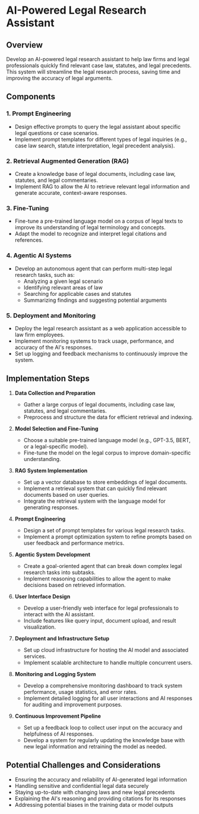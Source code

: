 # AI-Powered Legal Research Assistant

## Overview
Develop an AI-powered legal research assistant to help law firms and legal professionals quickly find relevant case law, statutes, and legal precedents. This system will streamline the legal research process, saving time and improving the accuracy of legal arguments.

## Components

### 1. Prompt Engineering
- Design effective prompts to query the legal assistant about specific legal questions or case scenarios.
- Implement prompt templates for different types of legal inquiries (e.g., case law search, statute interpretation, legal precedent analysis).

### 2. Retrieval Augmented Generation (RAG)
- Create a knowledge base of legal documents, including case law, statutes, and legal commentaries.
- Implement RAG to allow the AI to retrieve relevant legal information and generate accurate, context-aware responses.

### 3. Fine-Tuning
- Fine-tune a pre-trained language model on a corpus of legal texts to improve its understanding of legal terminology and concepts.
- Adapt the model to recognize and interpret legal citations and references.

### 4. Agentic AI Systems
- Develop an autonomous agent that can perform multi-step legal research tasks, such as:
  - Analyzing a given legal scenario
  - Identifying relevant areas of law
  - Searching for applicable cases and statutes
  - Summarizing findings and suggesting potential arguments

### 5. Deployment and Monitoring
- Deploy the legal research assistant as a web application accessible to law firm employees.
- Implement monitoring systems to track usage, performance, and accuracy of the AI's responses.
- Set up logging and feedback mechanisms to continuously improve the system.

## Implementation Steps

1. **Data Collection and Preparation**
   - Gather a large corpus of legal documents, including case law, statutes, and legal commentaries.
   - Preprocess and structure the data for efficient retrieval and indexing.

2. **Model Selection and Fine-Tuning**
   - Choose a suitable pre-trained language model (e.g., GPT-3.5, BERT, or a legal-specific model).
   - Fine-tune the model on the legal corpus to improve domain-specific understanding.

3. **RAG System Implementation**
   - Set up a vector database to store embeddings of legal documents.
   - Implement a retrieval system that can quickly find relevant documents based on user queries.
   - Integrate the retrieval system with the language model for generating responses.

4. **Prompt Engineering**
   - Design a set of prompt templates for various legal research tasks.
   - Implement a prompt optimization system to refine prompts based on user feedback and performance metrics.

5. **Agentic System Development**
   - Create a goal-oriented agent that can break down complex legal research tasks into subtasks.
   - Implement reasoning capabilities to allow the agent to make decisions based on retrieved information.

6. **User Interface Design**
   - Develop a user-friendly web interface for legal professionals to interact with the AI assistant.
   - Include features like query input, document upload, and result visualization.

7. **Deployment and Infrastructure Setup**
   - Set up cloud infrastructure for hosting the AI model and associated services.
   - Implement scalable architecture to handle multiple concurrent users.

8. **Monitoring and Logging System**
   - Develop a comprehensive monitoring dashboard to track system performance, usage statistics, and error rates.
   - Implement detailed logging for all user interactions and AI responses for auditing and improvement purposes.

9. **Continuous Improvement Pipeline**
   - Set up a feedback loop to collect user input on the accuracy and helpfulness of AI responses.
   - Develop a system for regularly updating the knowledge base with new legal information and retraining the model as needed.

## Potential Challenges and Considerations

- Ensuring the accuracy and reliability of AI-generated legal information
- Handling sensitive and confidential legal data securely
- Staying up-to-date with changing laws and new legal precedents
- Explaining the AI's reasoning and providing citations for its responses
- Addressing potential biases in the training data or model outputs
